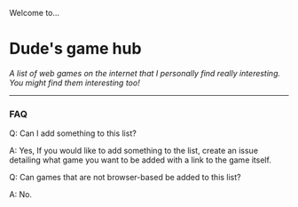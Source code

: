 Welcome to...
# Dude's game hub
_A list of web games  on the internet that I personally find really interesting. You might find them interesting too!_
_________________
### FAQ

Q: Can I add something to this list?

A: Yes, If you would like to add something to the list, create an issue detailing what game you want to be added with a link to the game itself.

Q: Can games that are not browser-based be added to this list?

A: No.

